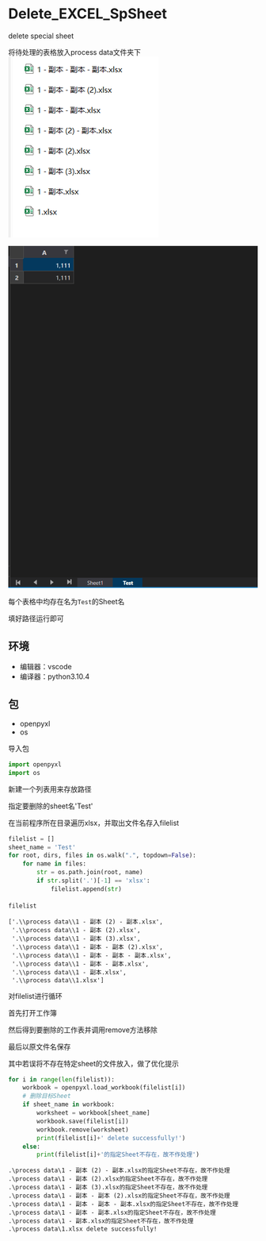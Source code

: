 # Delete_EXCEL_SpSheet
delete special sheet

将待处理的表格放入process data文件夹下
![ex2](ex2.png)

![ex1](ex1.png)

每个表格中均存在名为`Test`的Sheet名

填好路径运行即可

## 环境
- 编辑器：vscode
- 编译器：python3.10.4

## 包
- openpyxl
- os

导入包


```python
import openpyxl
import os
```

新建一个列表用来存放路径

指定要删除的sheet名'Test'

在当前程序所在目录遍历xlsx，并取出文件名存入filelist


```python
filelist = []
sheet_name = 'Test'
for root, dirs, files in os.walk(".", topdown=False):
    for name in files:
        str = os.path.join(root, name)
        if str.split('.')[-1] == 'xlsx':
            filelist.append(str)

filelist
```




    ['.\\process data\\1 - 副本 (2) - 副本.xlsx',
     '.\\process data\\1 - 副本 (2).xlsx',
     '.\\process data\\1 - 副本 (3).xlsx',
     '.\\process data\\1 - 副本 - 副本 (2).xlsx',
     '.\\process data\\1 - 副本 - 副本 - 副本.xlsx',
     '.\\process data\\1 - 副本 - 副本.xlsx',
     '.\\process data\\1 - 副本.xlsx',
     '.\\process data\\1.xlsx']



对filelist进行循环

首先打开工作簿

然后得到要删除的工作表并调用remove方法移除

最后以原文件名保存

其中若误将不存在特定sheet的文件放入，做了优化提示


```python
for i in range(len(filelist)):
    workbook = openpyxl.load_workbook(filelist[i])
    # 删除目标Sheet
    if sheet_name in workbook:
        worksheet = workbook[sheet_name]
        workbook.save(filelist[i])
        workbook.remove(worksheet)
        print(filelist[i]+' delete successfully!')
    else:
        print(filelist[i]+'的指定Sheet不存在，故不作处理')
```

    .\process data\1 - 副本 (2) - 副本.xlsx的指定Sheet不存在，故不作处理
    .\process data\1 - 副本 (2).xlsx的指定Sheet不存在，故不作处理
    .\process data\1 - 副本 (3).xlsx的指定Sheet不存在，故不作处理
    .\process data\1 - 副本 - 副本 (2).xlsx的指定Sheet不存在，故不作处理
    .\process data\1 - 副本 - 副本 - 副本.xlsx的指定Sheet不存在，故不作处理
    .\process data\1 - 副本 - 副本.xlsx的指定Sheet不存在，故不作处理
    .\process data\1 - 副本.xlsx的指定Sheet不存在，故不作处理
    .\process data\1.xlsx delete successfully!
    
